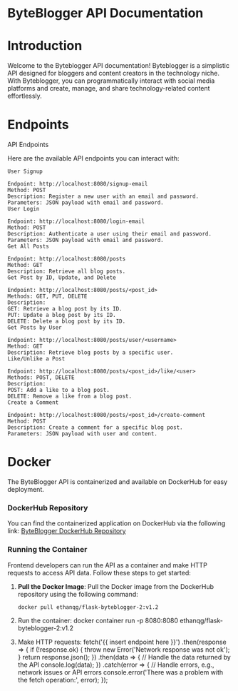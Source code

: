 # ByteBlogger API Documentation

# Introduction
Welcome to the Byteblogger API documentation! Byteblogger is a simplistic API designed for bloggers and content creators in the technology niche. With Byteblogger, you can programmatically interact with social media platforms and create, manage, and share technology-related content effortlessly.

# Endpoints
API Endpoints

Here are the available API endpoints you can interact with:

    User Signup

    Endpoint: http://localhost:8080/signup-email
    Method: POST
    Description: Register a new user with an email and password.
    Parameters: JSON payload with email and password.
    User Login

    Endpoint: http://localhost:8080/login-email
    Method: POST
    Description: Authenticate a user using their email and password.
    Parameters: JSON payload with email and password.
    Get All Posts

    Endpoint: http://localhost:8080/posts
    Method: GET
    Description: Retrieve all blog posts.
    Get Post by ID, Update, and Delete

    Endpoint: http://localhost:8080/posts/<post_id>
    Methods: GET, PUT, DELETE
    Description:
    GET: Retrieve a blog post by its ID.
    PUT: Update a blog post by its ID.
    DELETE: Delete a blog post by its ID.
    Get Posts by User

    Endpoint: http://localhost:8080/posts/user/<username>
    Method: GET
    Description: Retrieve blog posts by a specific user.
    Like/Unlike a Post

    Endpoint: http://localhost:8080/posts/<post_id>/like/<user>
    Methods: POST, DELETE
    Description:
    POST: Add a like to a blog post.
    DELETE: Remove a like from a blog post.
    Create a Comment

    Endpoint: http://localhost:8080/posts/<post_id>/create-comment
    Method: POST
    Description: Create a comment for a specific blog post.
    Parameters: JSON payload with user and content.

# Docker
The ByteBlogger API is containerized and available on DockerHub for easy deployment.

### DockerHub Repository

You can find the containerized application on DockerHub via the following link: [ByteBlogger DockerHub Repository](https://hub.docker.com/repository/docker/ethanqg/flask-byteblogger/general)

### Running the Container

Frontend developers can run the API as a container and make HTTP requests to access API data. Follow these steps to get started:

1. **Pull the Docker Image**: Pull the Docker image from the DockerHub repository using the following command:

   ```bash
   docker pull ethanqg/flask-byteblogger-2:v1.2

2. Run the container:
    docker container run -p 8080:8080 ethanqg/flask-byteblogger-2:v1.2

3. Make HTTP requests:
    fetch('{{ insert endpoint here }}')
  .then(response => {
    if (!response.ok) {
      throw new Error('Network response was not ok');
    }
    return response.json();
  })
  .then(data => {
    // Handle the data returned by the API
    console.log(data);
  })
  .catch(error => {
    // Handle errors, e.g., network issues or API errors
    console.error('There was a problem with the fetch operation:', error);
  });
